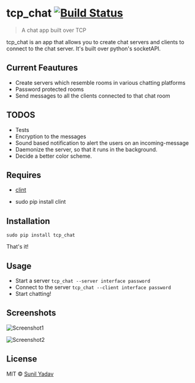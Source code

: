 # tcp_chat   [![Build Status](https://travis-ci.org/Sunil8239/tcp_chat.svg?branch=master)](https://travis-ci.org/Sunil8239/tcp_chat)

> A chat app built over TCP

tcp_chat is an app that allows you to create chat servers and clients to connect to the chat server.
It's built over python's socketAPI.

## Current Feautures

* Create servers which resemble rooms in various chatting platforms
* Password protected rooms
* Send messages to all the clients connected to that chat room


## TODOS

* Tests
* Encryption to the messages
* Sound based notification to alert the users on an incoming-message
* Daemonize the server, so that it runs in the background.
* Decide a better color scheme.

## Requires
* [clint](https://github.com/kennethreitz/clint)

* sudo pip install clint

## Installation
`sudo pip install tcp_chat`

That's it!

## Usage

* Start a server `tcp_chat --server interface password`
* Connect to the server `tcp_chat --client interface password`
* Start chatting!

## Screenshots
![Screenshot1](http://i.imgur.com/561prSC.png)



![Screenshot2](http://i.imgur.com/DXy2E2z.png)

## License
MIT © [Sunil Yadav](https://github.com/Sunil8239)

